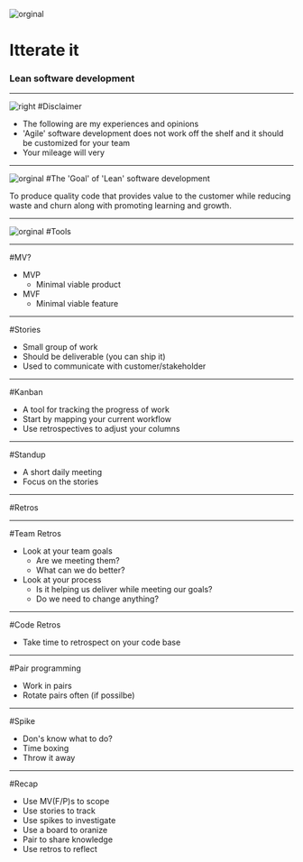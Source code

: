 <!--- 186903759/Richard Drury/Taxi -->
![orginal](./images/186903759.jpg)
# Itterate it
### Lean software development


---
<!-- 163840260/Dimitri Otis/Photographer's Choice-->
![right](./images/163840260.jpg)
#Disclaimer

* The following are my experiences and opinions
* 'Agile' software development does not work off the shelf and it should be customized for your team
* Your mileage will very

---
<!-- 73207042/Ableimages/Iconica-->
![orginal](./images/73207042.jpg)
#The 'Goal' of 'Lean' software development

To produce quality code that provides value to the customer while reducing waste and churn along with promoting learning and growth.



---
<!-- 116474599/Epics/Hulton Archive -->
![orginal](./images/116474599.jpg)
#Tools

---
#MV?

* MVP
  * Minimal viable product
* MVF
  * Minimal viable feature

---
#Stories

* Small group of work
* Should be deliverable (you can ship it)
* Used to communicate with customer/stakeholder 

---
#Kanban

* A tool for tracking the progress of work
* Start by mapping your current workflow
* Use retrospectives to adjust your columns

---
#Standup

* A short daily meeting 
* Focus on the stories

---
#Retros

---
#Team Retros

* Look at your team goals
  * Are we meeting them?
  * What can we do better?
* Look at your process
  * Is it helping us deliver while meeting our goals?
  * Do we need to change anything?

---
#Code Retros

* Take time to retrospect on your code base

---
#Pair programming

* Work in pairs
* Rotate pairs often (if possilbe)

---
#Spike

* Don's know what to do?
* Time boxing
* Throw it away

---
#Recap

* Use MV(F/P)s to scope
* Use stories to track
* Use spikes to investigate
* Use a board to oranize
* Pair to share knowledge 
* Use retros to reflect
